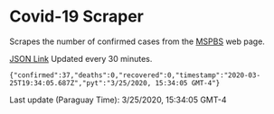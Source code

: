 # Covid-19 Scraper

Scrapes the number of confirmed cases from the [MSPBS](https://www.mspbs.gov.py/covid-19.php) web page.

[JSON Link](https://jmayalag.github.io/covid19-scrape/cases.json)
Updated every 30 minutes.
```
{"confirmed":37,"deaths":0,"recovered":0,"timestamp":"2020-03-25T19:34:05.687Z","pyt":"3/25/2020, 15:34:05 GMT-4"}
```
Last update (Paraguay Time): 3/25/2020, 15:34:05 GMT-4